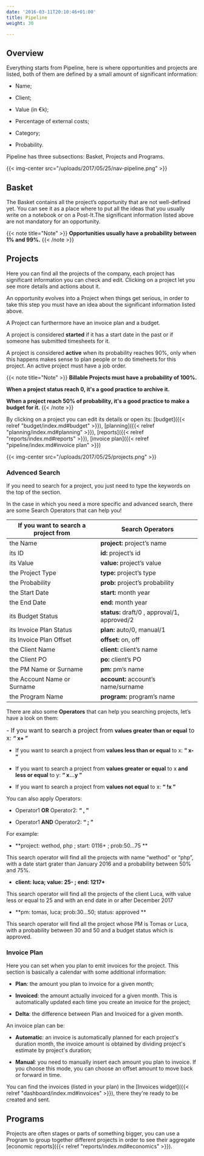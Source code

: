 ```yaml
---
date: '2016-03-11T20:10:46+01:00'
title: Pipeline
weight: 30

---
```



## Overview

Everything starts from Pipeline, here is where opportunities and projects are listed, both of them are defined by a small amount of significant information:

* Name;

* Client;

* Value (in €k);

* Percentage of external costs;

* Category;

* Probability.

Pipeline has three subsections: Basket, Projects and Programs.

{{< img-center src="/uploads/2017/05/25/nav-pipeline.png" >}}

## Basket

The Basket contains all the project’s opportunity that are not well-defined yet. You can see it as a place where to put all the ideas that you usually write on a notebook or on a Post-It.The significant information listed above are not mandatory for an opportunity.

{{< note title="Note" >}}
**Opportunities usually have a probability between 1% and 99%.** {{< /note >}}

## Projects

Here you can find all the projects of the company, each project has significant information you can check and edit. Clicking on a project let you see more details and actions about it.

An opportunity evolves into a Project when things get serious, in order to take this step you must have an idea about the significant information listed above.

A Project can furthermore have an invoice plan and a budget.

A project is considered **started** if it has a start date in the past or if someone has submitted timesheets for it.

A project is considered **active** when its probability reaches 90%, only when this happens makes sense to plan people or to do timeheets for this project. An active project must have a job order.

{{< note title="Note" >}}
**Billable Projects must have a probability of 100%.**

**When a project status reach 0, it's a good practice to archive it.**

**When a project reach 50% of probability, it's a good practice to make a budget for it.**
{{< /note >}}

By clicking on a project you can edit its details or open its: [budget]({{< relref "budget/index.md#budget" >}}), [planning]({{< relref "planning/index.md#planning" >}}), [reports]({{< relref "reports/index.md#reports" >}}), [invoice plan]({{< relref "pipeline/index.md#invoice plan" >}})

{{< img-center src="/uploads/2017/05/25/projects.png" >}}

### Advenced Search

If you need to search for a project, you just need to type the keywords on the top of the section.

In the case in which you need a more specific and advanced search, there are some Search Operators that can help you!

<table>
<thead>
<tr>
<th>If you want to search a project from</th>
<th>Search Operators</th>
</tr>
</thead>
<tbody>
<tr>
<td>the Name</td>
<td><b>project:</b> project’s name</td>
</tr>
<tr>
<td>its ID</td>
<td><b>id: </b>project’s id</td>
</tr>
<tr>
<td>its Value</td>
<td><b>value:</b> project’s value</td>
</tr>
<tr>
<td>the Project Type</td>
<td><b>type:</b> project’s type</td>
</tr>
<tr>
<td>the Probability</td>
<td><b>prob:</b> project’s probability</td>
</tr>
<tr>
<td>the Start Date</td>
<td><b>start:</b> month year</td>
</tr>
<tr>
<td>the End Date</td>
<td><b>end:</b> month year</td>
</tr>
<tr>
<td>its Budget Status</td>
<td><b>status:</b> draft/0 , approval/1, approved/2</td>
</tr>
<tr>
<td>its Invoice Plan Status</td>
<td><b>plan:</b> auto/0, manual/1</td>
</tr>
<tr>
<td>its Invoice Plan Offset</td>
<td><b>offset:</b> on, off</td>
</tr>
<tr>
<td>the Client Name</td>
<td><b>client:</b> client’s name</td>
</tr>
<tr>
<td>the Client PO</td>
<td><b>po:</b> client’s PO</td>
</tr>
<tr>
<td>the PM Name or Surname</td>
<td><b>pm:</b> pm’s name</td>
</tr>
<tr>
<td>the Account Name or Surname</td>
<td><b>account:</b> account’s name/surname</td>
</tr>
<tr>
<td>the Program Name</td>
<td><b>program:</b> program’s name<br></td>
</tr>
</tbody>
</table>

There are also some **Operators** that can help you searching projects, let’s have a look on them:

<span style="font-size: 1rem;">- If you want to search a project from </span>**values greater than or equal**<span style="font-size: 1rem;"> to x:    </span>**“ x+ ”**

- If you want to search a project from **values less than or equal** to x:    **“ x- ”**

- If you want to search a project from **values greater or equal** to x **and less or equal** to y:  **“ x…y ”**

- If you want to search a project from **values not equal** to x: **“ !x ”**

You can also apply Operators:

- Operator1 **OR** Operator2:   **“ , ”**

- Operator1 **AND** Operator2:   **“ ; ”**

For example:

- **project: wethod, php ; start: 0116+ ; prob:50…75  **

This search operator will find all the projects with name “wethod" or “php”, with a date start grater than January 2016 and a probability between 50% and 75%.

- **client: luca; value: 25- ; end: 1217+**

This search operator will find all the projects of the client Luca, with value less or equal to 25 and with an end date in or after December 2017

- **pm: tomas, luca; prob:30…50; status: approved **

This search operator will find all the project whose PM is Tomas or Luca, with a probability between 30 and 50 and a budget status which is approved.

### Invoice Plan

Here you can set when you plan to emit invoices for the project. This section is basically a calendar with some additional information:

* **Plan**: the amount you plan to invoice for a given month;

* **Invoiced**: the amount actually invoiced for a given month. This is automatically updated each time you create an invoice for the project;

* **Delta**: the difference between Plan and Invoiced for a given month.

An invoice plan can be:

* **Automatic**: an invoice is automatically planned for each project's duration month, the invoice amount is obtained by dividing project's estimate by project's duration;

* **Manual**: you need to manually insert each amount you plan to invoice. If you choose this mode, you can choose an offset amount to move back or forward in time.

You can find the invoices (listed in your plan) in the [Invoices widget]({{< relref "dashboard/index.md#invoices" >}}), there they're ready to be created and sent.

## Programs

Projects are often stages or parts of something bigger, you can use a Program to group together different projects in order to see their aggregate [economic reports]({{< relref "reports/index.md#economics" >}}).